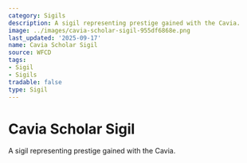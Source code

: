 ```yaml
---
category: Sigils
description: A sigil representing prestige gained with the Cavia.
image: ../images/cavia-scholar-sigil-955df6868e.png
last_updated: '2025-09-17'
name: Cavia Scholar Sigil
source: WFCD
tags:
- Sigil
- Sigils
tradable: false
type: Sigil
---
```


# Cavia Scholar Sigil

A sigil representing prestige gained with the Cavia.


